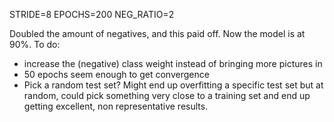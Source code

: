 STRIDE=8
EPOCHS=200
NEG_RATIO=2

Doubled the amount of negatives, and this paid off. Now the model is at 90%.
To do:
- increase the (negative) class weight instead of bringing more pictures in
- 50 epochs seem enough to get convergence
- Pick a random test set? Might end up overfitting a specific test set but at random, could pick something very close to a training set and end up getting excellent, non representative results.
